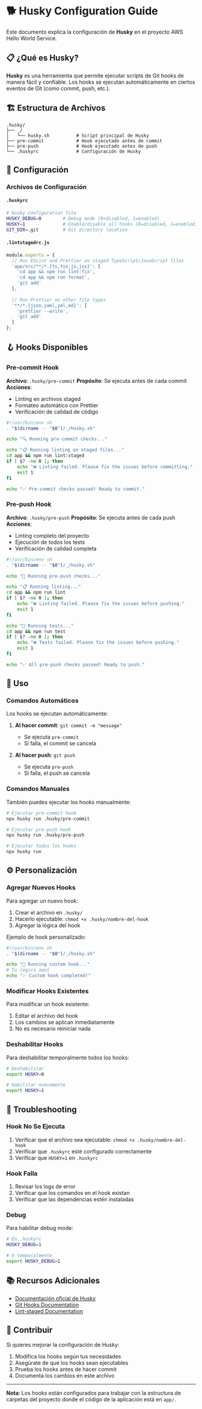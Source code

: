 # 🐕 Husky Configuration Guide

Este documento explica la configuración de **Husky** en el proyecto AWS Hello World Service.

## 📋 ¿Qué es Husky?

**Husky** es una herramienta que permite ejecutar scripts de Git hooks de manera fácil y confiable. Los hooks se ejecutan automáticamente en ciertos eventos de Git (como commit, push, etc.).

## 🏗️ Estructura de Archivos

```
.husky/
├── _/
│   └── husky.sh          # Script principal de Husky
├── pre-commit            # Hook ejecutado antes de commit
├── pre-push              # Hook ejecutado antes de push
└── .huskyrc              # Configuración de Husky
```

## 🔧 Configuración

### Archivos de Configuración

#### `.huskyrc`
```bash
# Husky configuration file
HUSKY_DEBUG=0        # Debug mode (0=disabled, 1=enabled)
HUSKY=1              # Enable/disable all hooks (0=disabled, 1=enabled)
GIT_DIR=.git         # Git directory location
```

#### `.lintstagedrc.js`
```javascript
module.exports = {
  // Run ESLint and Prettier on staged TypeScript/JavaScript files
  'app/src/**/*.{ts,tsx,js,jsx}': [
    'cd app && npm run lint:fix',
    'cd app && npm run format',
    'git add'
  ],
  
  // Run Prettier on other file types
  '**/*.{json,yaml,yml,md}': [
    'prettier --write',
    'git add'
  ]
};
```

## 🪝 Hooks Disponibles

### Pre-commit Hook
**Archivo**: `.husky/pre-commit`
**Propósito**: Se ejecuta antes de cada commit
**Acciones**:
- Linting en archivos staged
- Formateo automático con Prettier
- Verificación de calidad de código

```bash
#!/usr/bin/env sh
. "$(dirname -- "$0")/_/husky.sh"

echo "🔍 Running pre-commit checks..."

echo "📋 Running linting on staged files..."
cd app && npm run lint:staged
if [ $? -ne 0 ]; then
    echo "❌ Linting failed. Please fix the issues before committing."
    exit 1
fi

echo "✅ Pre-commit checks passed! Ready to commit."
```

### Pre-push Hook
**Archivo**: `.husky/pre-push`
**Propósito**: Se ejecuta antes de cada push
**Acciones**:
- Linting completo del proyecto
- Ejecución de todos los tests
- Verificación de calidad completa

```bash
#!/usr/bin/env sh
. "$(dirname -- "$0")/_/husky.sh"

echo "🚀 Running pre-push checks..."

echo "📋 Running linting..."
cd app && npm run lint
if [ $? -ne 0 ]; then
    echo "❌ Linting failed. Please fix the issues before pushing."
    exit 1
fi

echo "🧪 Running tests..."
cd app && npm run test
if [ $? -ne 0 ]; then
    echo "❌ Tests failed. Please fix the issues before pushing."
    exit 1
fi

echo "✅ All pre-push checks passed! Ready to push."
```

## 🚀 Uso

### Comandos Automáticos
Los hooks se ejecutan automáticamente:

1. **Al hacer commit**: `git commit -m "message"`
   - Se ejecuta `pre-commit`
   - Si falla, el commit se cancela

2. **Al hacer push**: `git push`
   - Se ejecuta `pre-push`
   - Si falla, el push se cancela

### Comandos Manuales
También puedes ejecutar los hooks manualmente:

```bash
# Ejecutar pre-commit hook
npx husky run .husky/pre-commit

# Ejecutar pre-push hook
npx husky run .husky/pre-push

# Ejecutar todos los hooks
npx husky run
```

## ⚙️ Personalización

### Agregar Nuevos Hooks
Para agregar un nuevo hook:

1. Crear el archivo en `.husky/`
2. Hacerlo ejecutable: `chmod +x .husky/nombre-del-hook`
3. Agregar la lógica del hook

Ejemplo de hook personalizado:
```bash
#!/usr/bin/env sh
. "$(dirname -- "$0")/_/husky.sh"

echo "🔧 Running custom hook..."
# Tu lógica aquí
echo "✅ Custom hook completed!"
```

### Modificar Hooks Existentes
Para modificar un hook existente:

1. Editar el archivo del hook
2. Los cambios se aplican inmediatamente
3. No es necesario reiniciar nada

### Deshabilitar Hooks
Para deshabilitar temporalmente todos los hooks:

```bash
# Deshabilitar
export HUSKY=0

# Habilitar nuevamente
export HUSKY=1
```

## 🐛 Troubleshooting

### Hook No Se Ejecuta
1. Verificar que el archivo sea ejecutable: `chmod +x .husky/nombre-del-hook`
2. Verificar que `.huskyrc` esté configurado correctamente
3. Verificar que `HUSKY=1` en `.huskyrc`

### Hook Falla
1. Revisar los logs de error
2. Verificar que los comandos en el hook existan
3. Verificar que las dependencias estén instaladas

### Debug
Para habilitar debug mode:

```bash
# En .huskyrc
HUSKY_DEBUG=1

# O temporalmente
export HUSKY_DEBUG=1
```

## 📚 Recursos Adicionales

- [Documentación oficial de Husky](https://typicode.github.io/husky/)
- [Git Hooks Documentation](https://git-scm.com/docs/githooks)
- [Lint-staged Documentation](https://github.com/okonet/lint-staged)

## 🤝 Contribuir

Si quieres mejorar la configuración de Husky:

1. Modifica los hooks según tus necesidades
2. Asegúrate de que los hooks sean ejecutables
3. Prueba los hooks antes de hacer commit
4. Documenta los cambios en este archivo

---

**Nota**: Los hooks están configurados para trabajar con la estructura de carpetas del proyecto donde el código de la aplicación está en `app/`.
